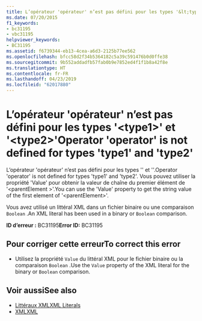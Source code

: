 ```yaml
---
title: L’opérateur 'opérateur' n’est pas défini pour les types '&lt;type1&gt;' et '&lt;type2&gt;'
ms.date: 07/20/2015
f1_keywords:
- bc31195
- vbc31195
helpviewer_keywords:
- BC31195
ms.assetid: f6739344-eb13-4cea-a6d3-2125b77ee562
ms.openlocfilehash: bfcc58d2f34b5364182c5a39c591476b0d0ffe38
ms.sourcegitcommit: 9b552addadfb57fab0b9e7852ed4f1f1b8a42f8e
ms.translationtype: HT
ms.contentlocale: fr-FR
ms.lasthandoff: 04/23/2019
ms.locfileid: "62017880"
---
```

# <a name="operator-operator-is-not-defined-for-types-type1-and-type2"></a><span data-ttu-id="d6c7c-102">L’opérateur 'opérateur' n’est pas défini pour les types '&lt;type1&gt;' et '&lt;type2&gt;'</span><span class="sxs-lookup"><span data-stu-id="d6c7c-102">Operator 'operator' is not defined for types 'type1' and 'type2'</span></span>
<span data-ttu-id="d6c7c-103">L’opérateur 'opérateur' n’est pas défini pour les types '<type1>' et '<type2>'.</span><span class="sxs-lookup"><span data-stu-id="d6c7c-103">Operator 'operator' is not defined for types 'type1' and 'type2'.</span></span> <span data-ttu-id="d6c7c-104">Vous pouvez utiliser la propriété 'Value' pour obtenir la valeur de chaîne du premier élément de '\<parentElement >'.</span><span class="sxs-lookup"><span data-stu-id="d6c7c-104">You can use the 'Value' property to get the string value of the first element of '\<parentElement>'.</span></span>  
  
 <span data-ttu-id="d6c7c-105">Vous avez utilisé un littéral XML dans un fichier binaire ou une comparaison `Boolean` .</span><span class="sxs-lookup"><span data-stu-id="d6c7c-105">An XML literal has been used in a binary or `Boolean` comparison.</span></span>  
  
 <span data-ttu-id="d6c7c-106">**ID d’erreur :** BC31195</span><span class="sxs-lookup"><span data-stu-id="d6c7c-106">**Error ID:** BC31195</span></span>  
  
## <a name="to-correct-this-error"></a><span data-ttu-id="d6c7c-107">Pour corriger cette erreur</span><span class="sxs-lookup"><span data-stu-id="d6c7c-107">To correct this error</span></span>  
  
- <span data-ttu-id="d6c7c-108">Utilisez la propriété `Value` du littéral XML pour le fichier binaire ou la comparaison `Boolean` .</span><span class="sxs-lookup"><span data-stu-id="d6c7c-108">Use the `Value` property of the XML literal for the binary or `Boolean` comparison.</span></span>  
  
## <a name="see-also"></a><span data-ttu-id="d6c7c-109">Voir aussi</span><span class="sxs-lookup"><span data-stu-id="d6c7c-109">See also</span></span>

- [<span data-ttu-id="d6c7c-110">Littéraux XML</span><span class="sxs-lookup"><span data-stu-id="d6c7c-110">XML Literals</span></span>](../../visual-basic/language-reference/xml-literals/index.md)
- [<span data-ttu-id="d6c7c-111">XML</span><span class="sxs-lookup"><span data-stu-id="d6c7c-111">XML</span></span>](../../visual-basic/programming-guide/language-features/xml/index.md)
